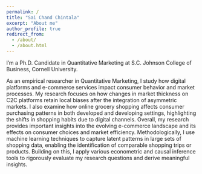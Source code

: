```yaml
---
permalink: /
title: "Sai Chand Chintala"
excerpt: "About me"
author_profile: true
redirect_from: 
  - /about/
  - /about.html
---
```


I’m a Ph.D. Candidate in Quantitative Marketing at S.C. Johnson College of Business, Cornell University.

As an empirical researcher in Quantitative Marketing, I study how digital platforms and e-commerce services impact consumer behavior and market processes. My research focuses on how changes in market thickness on C2C platforms retain local biases after the integration of asymmetric markets. I also examine how online grocery shopping affects consumer purchasing patterns in both developed and developing settings, highlighting the shifts in shopping habits due to digital channels. Overall, my research provides important insights into the evolving e-commerce landscape and its effects on consumer choices and market efficiency. Methodologically, I use machine learning techniques to capture latent patterns in large sets of shopping data, enabling the identification of comparable shopping trips or products. Building on this, I apply various econometric and causal inference tools to rigorously evaluate my research questions and derive meaningful insights.
<!-- My research interest is in the area of online grocery retailing. The first essay of my dissertation examines the differences in shopping behavior when consumers use online grocery shopping. In another project, we study the differences in online grocery adoption in an emerging market. -->
<!-- In my other research streams, I investigate how to leverage digital consumption experience by implementing diverse cues to help consumers achieve their goals. -->

